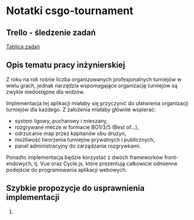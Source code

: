 # Notatki csgo-tournament

## Trello - śledzenie zadań

[Tablica zadań](https://trello.com/b/TVOeqq9D/thesis-project)

## Opis tematu pracy inżynierskiej

Z roku na rok rośnie liczba organizowanych profesjonalnych turniejów w wielu grach, jednak narzędzia wspomagające organizację turniejów są zwykle niedostępne dla widzów.

Implementacja tej aplikacji miałaby się przyczynić do ułatwienia organizacji turniejów dla każdego. Z założenia miałaby głównie wspierać:
- system ligowy, pucharowy i mieszany,
- rozgrywane mecze w formacie BO1/3/5 (Best of…),
- odrzucanie map przez kapitanów obu drużyn,
- możliwość tworzenia turniejów prywatnych i publicznych,
- panel administracyjny do zarządzania rozgrywkami.

Ponadto implementacja będzie korzystać z dwóch frameworków front-endowych, tj. Vue oraz Cycle.js, które prezentują całkowicie odmienne podejście do programowania aplikacji webowych.

## Szybkie propozycje do usprawnienia implementacji

1.
